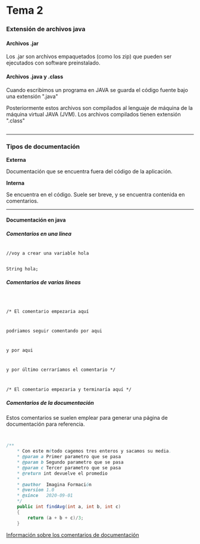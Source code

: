 # Tema 2


<h3> Extensión de archivos java </h3>

<h4> Archivos .jar </h4>

Los .jar son archivos empaquetados (como los zip) que pueden ser ejecutados con software preinstalado.

<h4> Archivos .java y .class </h4>

Cuando escribimos un programa en JAVA se guarda el código fuente bajo una extensión ".java"

Posteriormente estos archivos son compilados al lenguaje de máquina de la máquina virtual JAVA (JVM). Los archivos compilados tienen extensión ".class"

<img href="http://4.bp.blogspot.com/_UxBljXKkbV4/S-cZ3j0489I/AAAAAAAAAZw/W0FM0NVBpUc/s400/java-class-programa.gif">

<hr>

<h3> Tipos de documentación </h3>

<b>Externa</b> <br>

Documentación que se encuentra fuera del código de la aplicación.

<b>Interna</b> <br>

Se encuentra en el código. Suele ser breve, y se encuentra contenida en comentarios.

<hr>

<h4> Documentación en java </h4>

<h5> Comentarios en una línea </h5>

<code>
//voy a crear una variable hola

String hola;
</code>

<h5> Comentarios de varias líneas </h5>


<code>

/* El comentario empezaria aquí

podriamos seguir comentando por aqui


y por aqui

y por último cerraríamos el comentario */

</code>

<code>
/* El comentario empezaria y terminaría aquí */
</code>

<h5> Comentarios de la documentación </h5>

Estos comentarios se suelen emplear para generar una página de documentación para referencia.

```java


/**
    * Con este método cagemos tres enteros y sacamos su media.
    * @param a Primer parametro que se pasa
    * @param b Segundo parametro que se pasa
    * @param c Tercer parametro que se pasa
    * @return int devuelve el promedio
    *
	* @author  Imagina Formación
	* @version 1.0
	* @since   2020-09-01
    */
    public int findAvg(int a, int b, int c) 
    {
        return (a + b + c)/3;
    }

```


<a href="https://www.oracle.com/technical-resources/articles/java/javadoc-tool.html">Información sobre los comentarios de documentación</a>














